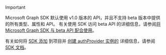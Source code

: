 <!-- markdownlint-disable MD041-->

> [!IMPORTANT]
> Microsoft Graph SDK 默认使用 v1.0 版本的 API，并且不支持 beta 版本中提供的所有类型、属性和 API。 有关使用 SDK 访问 beta API 的详细信息，请参阅[将 Microsoft Graph SDK 与 beta API 配合使用](/graph/sdks/use-beta)。
>
> 有关如何将 [SDK 添加](/graph/sdks/sdk-installation) 到项目并 [创建 authProvider 实例的](/graph/sdks/choose-authentication-providers) 详细信息，请参阅 [SDK 文档](/graph/sdks/sdks-overview)。
